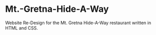 # Mt.-Gretna-Hide-A-Way
Website Re-Design for the Mt. Gretna Hide-A-Way restaurant written in HTML and CSS.
